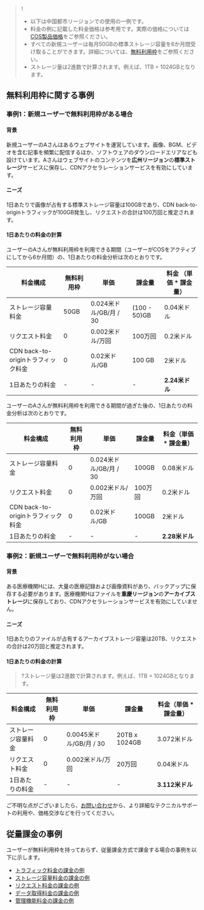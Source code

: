 >!
> - 以下は中国都市リージョンでの使用の一例です。
> - 料金の例に記載した料金価格は参考用です。実際の価格については[COS製品価格](https://intl.cloud.tencent.com/pricing/cos)をご参照ください。
> - すべての新規ユーザーは毎月50GBの標準ストレージ容量を6か月間受け取ることができます。詳細については、[無料利用枠](https://intl.cloud.tencent.com/document/product/436/6240)をご参照ください。
> - ストレージ量は2進数で計算されます。例えば、1TB = 1024GBとなります。

## 無料利用枠に関する事例

### 事例1：新規ユーザーで無料利用枠がある場合

#### 背景

新規ユーザーのAさんはあるウェブサイトを運営しています。画像、BGM、ビデオを含む記事を頻繁に配信するほか、ソフトウェアのダウンロードエリアなども設けています。Aさんはウェブサイトのコンテンツを**広州リージョン**の**標準ストレージ**サービスに保存し、CDNアクセラレーションサービスを有効にしています。

#### ニーズ

1日あたりで画像が占有する標準ストレージ容量は100GBであり、CDN back-to-originトラフィックが100GB発生し、リクエストの合計は100万回と推定されます。

#### 1日あたりの料金の計算

ユーザーのAさんが無料利用枠を利用できる期間（ユーザーがCOSをアクティブにしてから6か月間）の、1日あたりの料金分析は次のとおりです。

| 料金構成         | 無料利用枠 | 単価          | 課金量      | 料金 （単価 * 課金量） |
| ---------------- | -------- | ------------- | ----------- | ------------------------ |
| ストレージ容量料金     | 50GB    | 0.024米ドル/GB/月 / 30  | (100 - 50)GB | 0.04米ドル                      |
| リクエスト料金         | 0        | 0.002米ドル/万回  | 100万回    | 0.2米ドル                        |
| CDN back-to-originトラフィック料金 | 0        | 0.02米ドル/GB    | 100 GB      | 2米ドル                       |
| 1日あたりの料金          | -        | -            | -           | **2.24米ドル**                 |

ユーザーのAさんが無料利用枠を利用できる期間が過ぎた後の、1日あたりの料金分析は次のとおりです。

| 料金構成         | 無料利用枠 | 単価          | 課金量   | 料金（単価 * 課金量） |
| ---------------- | -------- | ------------- | -------- | ------------------------ |
| ストレージ容量料金     | 0        | 0.024米ドル/GB/月 / 30 | 100GB   | 0.08米ドル                    |
| リクエスト料金         | 0        | 0.002米ドル/万回 | 100万回 | 0.2米ドル                    |
| CDN back-to-originトラフィック料金 | 0        | 0.02米ドル/GB | 100GB   | 2米ドル                     |
| 1日あたりの料金            | -       | -             | -        | **2.28米ドル**                 |



### 事例2：新規ユーザーで無料利用枠がない場合

#### 背景 

ある医療機関Hには、大量の医療記録および画像資料があり、バックアップに保存する必要があります。医療機関Hはファイルを**重慶リージョン**の**アーカイブストレージ**に保存しており、CDNアクセラレーションサービスを有効にしていません。

#### ニーズ

1日あたりのファイルが占有するアーカイブストレージ容量は20TB、リクエストの合計は20万回と推定されます。

#### 1日あたりの料金の計算

>?ストレージ量は2進数で計算されます。例えば、1TB = 1024GBとなります。

| 料金構成     | 無料利用枠 | 単価          | 課金量       | 料金（単価 \* 課金量） |
| ------------ | -------- | ------------- | ------------ | ------------------------ |
| ストレージ容量料金 | 0        | 0.0045米ドル/GB/月 / 30 | 20TB x 1024GB | 3.072米ドル             |
| リクエスト料金         | 0        | 0.002米ドル/万回 | 20万回 | 0.04米ドル                    |
| 1日あたりの料金      | -        | -             | -           | **3.112米ドル**                 |

ご不明な点がございましたら、[お問い合わせ](https://www.tencentcloud.com/contact-us)から、より詳細なテクニカルサポートの利用や、価格交渉などを行ってください。


## 従量課金の事例

ユーザーが無料利用枠を持っておらず、従量課金方式で課金する場合の事例を以下に示します。

- [トラフィック料金の課金の例](https://intl.cloud.tencent.com/document/product/436/33776)
- [ストレージ容量料金の課金の例](https://intl.cloud.tencent.com/document/product/436/40099)
- [リクエスト料金の課金の例](https://intl.cloud.tencent.com/document/product/436/40100)
- [データ取得料金の課金の例](https://intl.cloud.tencent.com/document/product/436/40097)
- [管理機能料金の課金の例](https://intl.cloud.tencent.com/document/product/436/40098)
